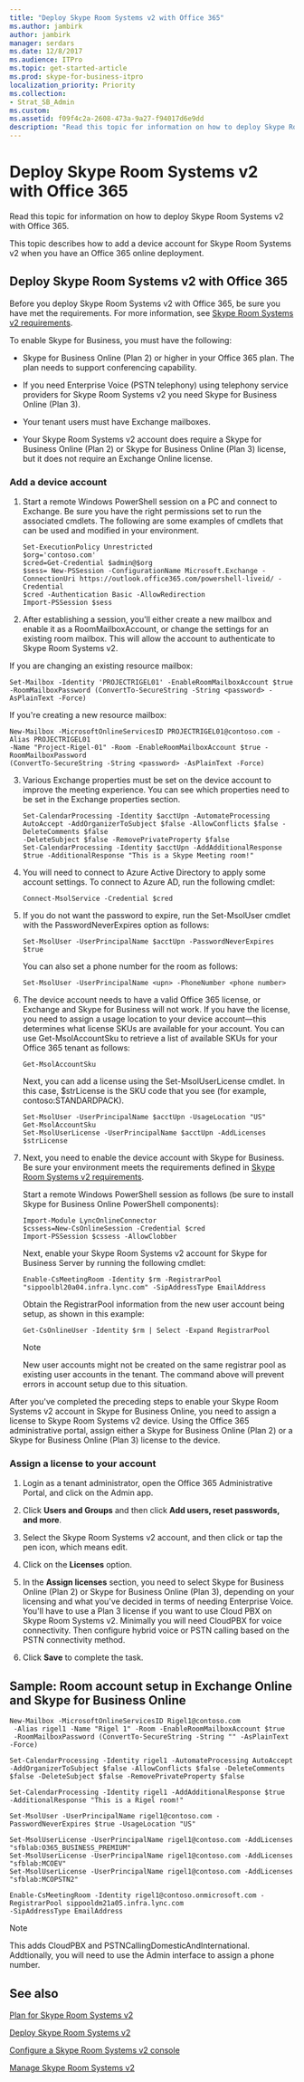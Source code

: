```yaml
---
title: "Deploy Skype Room Systems v2 with Office 365"
ms.author: jambirk
author: jambirk
manager: serdars
ms.date: 12/8/2017
ms.audience: ITPro
ms.topic: get-started-article
ms.prod: skype-for-business-itpro
localization_priority: Priority
ms.collection: 
- Strat_SB_Admin
ms.custom:
ms.assetid: f09f4c2a-2608-473a-9a27-f94017d6e9dd
description: "Read this topic for information on how to deploy Skype Room Systems v2 with Office 365."
---
```


# Deploy Skype Room Systems v2 with Office 365
 
Read this topic for information on how to deploy Skype Room Systems v2 with Office 365.
  
This topic describes how to add a device account for Skype Room Systems v2 when you have an Office 365 online deployment.
  
## Deploy Skype Room Systems v2 with Office 365

Before you deploy Skype Room Systems v2 with Office 365, be sure you have met the requirements. For more information, see [Skype Room Systems v2 requirements](../../plan-your-deployment/clients-and-devices/requirements.md).
  
To enable Skype for Business, you must have the following:
  
- Skype for Business Online (Plan 2) or higher in your Office 365 plan. The plan needs to support conferencing capability.
    
- If you need Enterprise Voice (PSTN telephony) using telephony service providers for Skype Room Systems v2 you need Skype for Business Online (Plan 3).
    
- Your tenant users must have Exchange mailboxes.
    
- Your Skype Room Systems v2 account does require a Skype for Business Online (Plan 2) or Skype for Business Online (Plan 3) license, but it does not require an Exchange Online license.
    
### Add a device account

1. Start a remote Windows PowerShell session on a PC and connect to Exchange. Be sure you have the right permissions set to run the associated cmdlets. The following are some examples of cmdlets that can be used and modified in your environment.
    
   ```
   Set-ExecutionPolicy Unrestricted
   $org='contoso.com'
   $cred=Get-Credential $admin@$org
   $sess= New-PSSession -ConfigurationName Microsoft.Exchange -ConnectionUri https://outlook.office365.com/powershell-liveid/ -Credential 
   $cred -Authentication Basic -AllowRedirection
   Import-PSSession $sess
   ```

2. After establishing a session, you'll either create a new mailbox and enable it as a RoomMailboxAccount, or change the settings for an existing room mailbox. This will allow the account to authenticate to Skype Room Systems v2.
    
  If you are changing an existing resource mailbox:
    
   ```
   Set-Mailbox -Identity 'PROJECTRIGEL01' -EnableRoomMailboxAccount $true -RoomMailboxPassword (ConvertTo-SecureString -String <password> -AsPlainText -Force)
   ```

  If you're creating a new resource mailbox:
    
   ```
   New-Mailbox -MicrosoftOnlineServicesID PROJECTRIGEL01@contoso.com -Alias PROJECTRIGEL01 
-Name "Project-Rigel-01" -Room -EnableRoomMailboxAccount $true -RoomMailboxPassword
 (ConvertTo-SecureString -String <password> -AsPlainText -Force)
   ```

3. Various Exchange properties must be set on the device account to improve the meeting experience. You can see which properties need to be set in the Exchange properties section.
    
   ```
   Set-CalendarProcessing -Identity $acctUpn -AutomateProcessing AutoAccept -AddOrganizerToSubject $false -AllowConflicts $false -DeleteComments $false
   -DeleteSubject $false -RemovePrivateProperty $false
   Set-CalendarProcessing -Identity $acctUpn -AddAdditionalResponse $true -AdditionalResponse "This is a Skype Meeting room!"

   ```

4. You will need to connect to Azure Active Directory to apply some account settings. To connect to Azure AD, run the following cmdlet:
    
   ```
   Connect-MsolService -Credential $cred
   ```

5. If you do not want the password to expire, run the Set-MsolUser cmdlet with the PasswordNeverExpires option as follows: 
    
   ```
   Set-MsolUser -UserPrincipalName $acctUpn -PasswordNeverExpires $true
   ```

   You can also set a phone number for the room as follows:
    
   ```
   Set-MsolUser -UserPrincipalName <upn> -PhoneNumber <phone number>
   ```

6. The device account needs to have a valid Office 365 license, or Exchange and Skype for Business will not work. If you have the license, you need to assign a usage location to your device account—this determines what license SKUs are available for your account. You can use Get-MsolAccountSku to retrieve a list of available SKUs for your Office 365 tenant as follows:
    
   ```
   Get-MsolAccountSku
   ```

   Next, you can add a license using the Set-MsolUserLicense cmdlet. In this case, $strLicense is the SKU code that you see (for example, contoso:STANDARDPACK).
    
   ```
   Set-MsolUser -UserPrincipalName $acctUpn -UsageLocation "US"
   Get-MsolAccountSku
   Set-MsolUserLicense -UserPrincipalName $acctUpn -AddLicenses $strLicense
   ```

7. Next, you need to enable the device account with Skype for Business. Be sure your environment meets the requirements defined in [Skype Room Systems v2 requirements](../../plan-your-deployment/clients-and-devices/requirements.md).
    
   Start a remote Windows PowerShell session as follows (be sure to install Skype for Business Online PowerShell components):
    
   ```
   Import-Module LyncOnlineConnector  
   $cssess=New-CsOnlineSession -Credential $cred  
   Import-PSSession $cssess -AllowClobber
   ```

   Next, enable your Skype Room Systems v2 account for Skype for Business Server by running the following cmdlet:
    
   ```
   Enable-CsMeetingRoom -Identity $rm -RegistrarPool "sippoolbl20a04.infra.lync.com" -SipAddressType EmailAddress
   ```

   Obtain the RegistrarPool information from the new user account being setup, as shown in this example:
    
    ```
    Get-CsOnlineUser -Identity $rm | Select -Expand RegistrarPool
    ```

    > [!NOTE]
    > New user accounts might not be created on the same registrar pool as existing user accounts in the tenant. The command above will prevent errors in account setup due to this situation. 
  
After you've completed the preceding steps to enable your Skype Room Systems v2 account in Skype for Business Online, you need to assign a license to Skype Room Systems v2 device. Using the Office 365 administrative portal, assign either a Skype for Business Online (Plan 2) or a Skype for Business Online (Plan 3) license to the device.
  
### Assign a license to your account

1. Login as a tenant administrator, open the Office 365 Administrative Portal, and click on the Admin app.
    
2. Click **Users and Groups** and then click **Add users, reset passwords, and more**.
    
3. Select the Skype Room Systems v2 account, and then click or tap the pen icon, which means edit.
    
4. Click on the **Licenses** option.
    
5. In the **Assign licenses** section, you need to select Skype for Business Online (Plan 2) or Skype for Business Online (Plan 3), depending on your licensing and what you've decided in terms of needing Enterprise Voice. You'll have to use a Plan 3 license if you want to use Cloud PBX on Skype Room Systems v2. Minimally you will need CloudPBX for voice connectivity. Then configure hybrid voice or PSTN calling based on the PSTN connectivity method.
    
6. Click **Save** to complete the task.
    
## Sample: Room account setup in Exchange Online and Skype for Business Online

```
New-Mailbox -MicrosoftOnlineServicesID Rigel1@contoso.com
 -Alias rigel1 -Name "Rigel 1" -Room -EnableRoomMailboxAccount $true
 -RoomMailboxPassword (ConvertTo-SecureString -String "" -AsPlainText -Force)
 
Set-CalendarProcessing -Identity rigel1 -AutomateProcessing AutoAccept 
-AddOrganizerToSubject $false -AllowConflicts $false -DeleteComments 
$false -DeleteSubject $false -RemovePrivateProperty $false
 
Set-CalendarProcessing -Identity rigel1 -AddAdditionalResponse $true 
-AdditionalResponse "This is a Rigel room!"
 
Set-MsolUser -UserPrincipalName rigel1@contoso.com -PasswordNeverExpires $true -UsageLocation "US"
 
Set-MsolUserLicense -UserPrincipalName rigel1@contoso.com -AddLicenses "sfblab:O365_BUSINESS_PREMIUM"
Set-MsolUserLicense -UserPrincipalName rigel1@contoso.com -AddLicenses "sfblab:MCOEV"
Set-MsolUserLicense -UserPrincipalName rigel1@contoso.com -AddLicenses "sfblab:MCOPSTN2"
 
Enable-CsMeetingRoom -Identity rigel1@contoso.onmicrosoft.com -RegistrarPool sippooldm21a05.infra.lync.com
-SipAddressType EmailAddress

```

> [!NOTE]
> This adds CloudPBX and PSTNCallingDomesticAndInternational. Addtionally, you will need to use the Admin interface to assign a phone number. 
  
## See also

[Plan for Skype Room Systems v2](../../plan-your-deployment/clients-and-devices/skype-room-systems-v2-0.md)
  
[Deploy Skype Room Systems v2](room-systems-v2.md)
  
[Configure a Skype Room Systems v2 console](console.md)
  
[Manage Skype Room Systems v2](../../manage/skype-room-systems-v2/skype-room-systems-v2.md)

